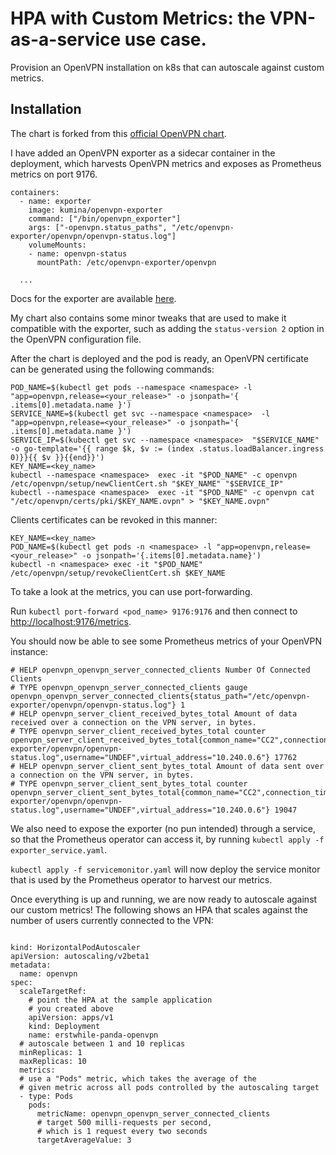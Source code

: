 # HPA with Custom Metrics: the VPN-as-a-service use case.

Provision an OpenVPN installation on k8s that can autoscale against custom metrics.

## Installation

The chart is forked from this [official OpenVPN chart](https://github.com/helm/charts/tree/master/stable/openvpn).

I have added an OpenVPN exporter as a sidecar container in the deployment, which harvests OpenVPN metrics and exposes as Prometheus metrics on port 9176.

```
containers:
  - name: exporter
    image: kumina/openvpn-exporter
    command: ["/bin/openvpn_exporter"]
    args: ["-openvpn.status_paths", "/etc/openvpn-exporter/openvpn/openvpn-status.log"]
    volumeMounts:
    - name: openvpn-status
      mountPath: /etc/openvpn-exporter/openvpn
      
  ...
```        

Docs for the exporter are available [here](https://github.com/kumina/openvpn_exporter).

My chart also contains some minor tweaks that are used to make it compatible with the exporter, such as adding the `status-version 2` option in the OpenVPN configuration file.


After the chart is deployed and the pod is ready, an OpenVPN certificate can be generated using the following commands:

```
POD_NAME=$(kubectl get pods --namespace <namespace> -l "app=openvpn,release=<your_release>" -o jsonpath='{ .items[0].metadata.name }')
SERVICE_NAME=$(kubectl get svc --namespace <namespace>  -l "app=openvpn,release=<your_release>" -o jsonpath='{ .items[0].metadata.name }')
SERVICE_IP=$(kubectl get svc --namespace <namespace>  "$SERVICE_NAME" -o go-template='{{ range $k, $v := (index .status.loadBalancer.ingress 0)}}{{ $v }}{{end}}')
KEY_NAME=<key_name>
kubectl --namespace <namespace>  exec -it "$POD_NAME" -c openvpn /etc/openvpn/setup/newClientCert.sh "$KEY_NAME" "$SERVICE_IP"
kubectl --namespace <namespace>  exec -it "$POD_NAME" -c openvpn cat "/etc/openvpn/certs/pki/$KEY_NAME.ovpn" > "$KEY_NAME.ovpn"
```

Clients certificates can be revoked in this manner:

```
KEY_NAME=<key_name>
POD_NAME=$(kubectl get pods -n <namespace> -l "app=openvpn,release=<your_release>" -o jsonpath='{.items[0].metadata.name}')
kubectl -n <namespace> exec -it "$POD_NAME" /etc/openvpn/setup/revokeClientCert.sh $KEY_NAME
```

To take a look at the metrics, you can use port-forwarding.

Run `kubectl port-forward <pod_name> 9176:9176` and then connect to [http://localhost:9176/metrics](http://localhost:9176/metrics).

You should now be able to see some Prometheus metrics of your OpenVPN instance:

```
# HELP openvpn_openvpn_server_connected_clients Number Of Connected Clients
# TYPE openvpn_openvpn_server_connected_clients gauge
openvpn_openvpn_server_connected_clients{status_path="/etc/openvpn-exporter/openvpn/openvpn-status.log"} 1
# HELP openvpn_server_client_received_bytes_total Amount of data received over a connection on the VPN server, in bytes.
# TYPE openvpn_server_client_received_bytes_total counter
openvpn_server_client_received_bytes_total{common_name="CC2",connection_time="1576248156",real_address="10.244.0.0:25878",status_path="/etc/openvpn-exporter/openvpn/openvpn-status.log",username="UNDEF",virtual_address="10.240.0.6"} 17762
# HELP openvpn_server_client_sent_bytes_total Amount of data sent over a connection on the VPN server, in bytes.
# TYPE openvpn_server_client_sent_bytes_total counter
openvpn_server_client_sent_bytes_total{common_name="CC2",connection_time="1576248156",real_address="10.244.0.0:25878",status_path="/etc/openvpn-exporter/openvpn/openvpn-status.log",username="UNDEF",virtual_address="10.240.0.6"} 19047
```

We also need to expose the exporter (no pun intended) through a service, so that the Prometheus operator can access it, by running `kubectl apply -f exporter_service.yaml`.

`kubectl apply -f servicemonitor.yaml` will now deploy the service monitor that is used by the Prometheus operator to harvest our metrics.

Once everything is up and running, we are now ready to autoscale against our custom metrics! 
The following shows an HPA that scales against the number of users currently connected to the VPN:

```
  
kind: HorizontalPodAutoscaler
apiVersion: autoscaling/v2beta1
metadata:
  name: openvpn
spec:
  scaleTargetRef:
    # point the HPA at the sample application
    # you created above
    apiVersion: apps/v1
    kind: Deployment
    name: erstwhile-panda-openvpn
  # autoscale between 1 and 10 replicas
  minReplicas: 1
  maxReplicas: 10
  metrics:
  # use a "Pods" metric, which takes the average of the
  # given metric across all pods controlled by the autoscaling target
  - type: Pods
    pods:
      metricName: openvpn_openvpn_server_connected_clients
      # target 500 milli-requests per second,
      # which is 1 request every two seconds
      targetAverageValue: 3
```

